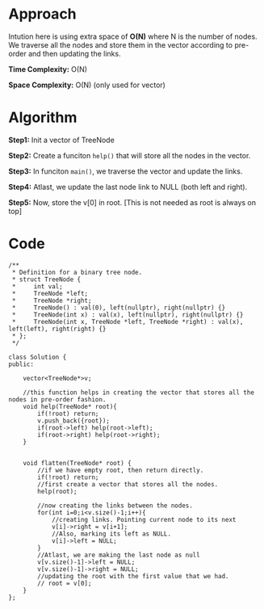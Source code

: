
# Approach
Intution here is using extra space of **O(N)** where N is the number of nodes. We traverse all the nodes and store them in the vector according to pre-order and then updating the links.

**Time Complexity:** O(N)

**Space Complexity:** O(N) (only used for vector)

# Algorithm

**Step1:** Init a vector of TreeNode

**Step2:** Create a funciton ```help()``` that will store all the nodes in the vector.

**Step3:** In funciton ```main()```, we traverse the vector and update the links.

**Step4:** Atlast, we update the last node link to NULL (both left and right).

**Step5:** Now, store the v[0] in root. [This is not needed as root is always on top]



# Code
```
/**
 * Definition for a binary tree node.
 * struct TreeNode {
 *     int val;
 *     TreeNode *left;
 *     TreeNode *right;
 *     TreeNode() : val(0), left(nullptr), right(nullptr) {}
 *     TreeNode(int x) : val(x), left(nullptr), right(nullptr) {}
 *     TreeNode(int x, TreeNode *left, TreeNode *right) : val(x), left(left), right(right) {}
 * };
 */

class Solution {
public:
    
    vector<TreeNode*>v;
    
    //this function helps in creating the vector that stores all the nodes in pre-order fashion.
    void help(TreeNode* root){
        if(!root) return;
        v.push_back({root});
        if(root->left) help(root->left);
        if(root->right) help(root->right);
    }
    
    
    void flatten(TreeNode* root) { 
        //if we have empty root, then return directly.
        if(!root) return;
        //first create a vector that stores all the nodes. 
        help(root);    
        
        //now creating the links between the nodes.
        for(int i=0;i<v.size()-1;i++){
            //creating links. Pointing current node to its next
            v[i]->right = v[i+1];
            //Also, marking its left as NULL.
            v[i]->left = NULL;
        }
        //Atlast, we are making the last node as null
        v[v.size()-1]->left = NULL;
        v[v.size()-1]->right = NULL;
        //updating the root with the first value that we had.
        // root = v[0];
    }
};
```
